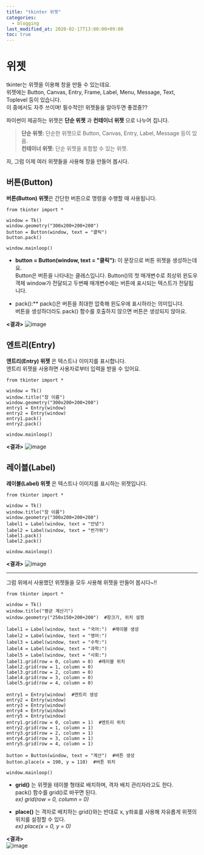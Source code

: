 ```yaml
---
title: "tkinter 위젯"
categories: 
  - blogging
last_modified_at: 2020-02-17T13:00:00+09:00
toc: true
---
```

위젯  
=====
tkinter는 위젯을 이용해 창을 만들 수 있는데요.  
위젯에는 Button, Canvas, Entry, Frame, Label, Menu, Message, Text, Toplevel 등이 있습니다.  
이 중에서도 자주 쓰이며! 필수적인! 위젯들을 알아두면 좋겠죵??  

파이썬이 제공하는 위젯은 **단순 위젯** 과 **컨테이너 위젯** 으로 나누어 집니다.  
> **단순 위젯:** 단순한 위젯으로 Button, Canvas, Entry, Label, Message 등이 있음.  
> **컨테이너 위젯:** 단순 위젯을 포함할 수 있는 위젯.  

자, 그럼 이제 여러 위젯들을 사용해 창을 만들어 봅시다.  

버튼(Button)
--------------
**버튼(Button) 위젯**은 간단한 버튼으로 명령을 수행할 때 사용됩니다.  

```
from tkinter import *

window = Tk()
window.geometry("300x200+200+200")
button = Button(window, text = "클릭")
button.pack()

window.mainloop()
```  

* **button = Button(window, text = "클릭"):** 이 문장으로 버튼 위젯을 생성하는데요.  
Button은 버튼을 나타내는 클래스입니다. Button()의 첫 매개변수로 최상위 윈도우 객체 window가 전달되고 두번째 매개변수에는 버튼에 표시되는 텍스트가 전달됩니다.  

* pack():** pack()은 버튼을 최대한 압축해 윈도우에 표시하라는 의미입니다.   
버튼을 생성하더라도 pack() 함수를 호출하지 않으면 버튼은 생성되지 않아요.  

**<결과>**
![image](https://user-images.githubusercontent.com/59803206/74624791-2e76d600-518d-11ea-87ba-100130d649a2.png)


엔트리(Entry)
---------------
**엔트리(Entry) 위젯** 은 텍스트나 이미지를 표시합니다.  
엔트리 위젯을 사용하면 사용자로부터 입력을 받을 수 있어요.   

```
from tkinter import *

window = Tk()
window.title("창 이름")
window.geometry("300x200+200+200")
entry1 = Entry(window)
entry2 = Entry(window)
entry1.pack()
entry2.pack()

window.mainloop()
```

**<결과>**
![image](https://user-images.githubusercontent.com/59803206/74624791-2e76d600-518d-11ea-87ba-100130d649a2.png)


레이블(Label)
---------------
**레이블(Label) 위젯** 은 텍스트나 이미지를 표시하는 위젯입니다.  

```
from tkinter import *

window = Tk()
window.title("창 이름")
window.geometry("300x200+200+200")
label1 = Label(window, text = "안녕")
label2 = Label(window, text = "반가워")
label1.pack()
label2.pack()

window.mainloop()
```

**<결과>**
![image](https://user-images.githubusercontent.com/59803206/74629802-76512980-519c-11ea-9da4-2edee43633fe.png)

-------------------------------------------------------------------------

그럼 위에서 사용했던 위젯들을 모두 사용해 위젯을 만들어 봅시다~!!  
```
from tkinter import *

window = Tk()
window.title("평균 계산기")
window.geometry("250x150+200+200")  #창크기, 위치 설정  

label1 = Label(window, text = "국어:")  #레이블 생성  
label2 = Label(window, text = "영어:")
label3 = Label(window, text = "수학:")
label4 = Label(window, text = "과학:")
label5 = Label(window, text = "사회:")
label1.grid(row = 0, column = 0)  #레이블 위치
label2.grid(row = 1, column = 0)
label3.grid(row = 2, column = 0)
label4.grid(row = 3, column = 0)
label5.grid(row = 4, column = 0)

entry1 = Entry(window)  #엔트리 생성
entry2 = Entry(window)
entry3 = Entry(window)
entry4 = Entry(window)
entry5 = Entry(window)
entry1.grid(row = 0, column = 1)  #엔트리 위치
entry2.grid(row = 1, column = 1)
entry3.grid(row = 2, column = 1)
entry4.grid(row = 3, column = 1)
entry5.grid(row = 4, column = 1)

button = Button(window, text = "계산")  #버튼 생성
button.place(x = 190, y = 110)  #버튼 위치

window.mainloop()

```
* **grid()** 는 위젯을 테이블 형태로 배치하며, 격자 배치 관리자라고도 한다.  
pack() 함수를 grid()로 바꾸면 된다.  
*ex) grid(row = 0, column = 0)* 

* **place()** 는 격자로 배치하는 grid()와는 반대로 x, y좌표를 사용해 자유롭게 위젯의 위치를 설정할 수 있다.  
*ex) place(x = 0, y = 0)* 

**<결과>**  
![image](https://user-images.githubusercontent.com/59803206/74633638-6a1d9a00-51a5-11ea-8d58-63650d0d7592.png)  
